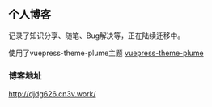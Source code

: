 ## 个人博客

记录了知识分享、随笔、Bug解决等，正在陆续迁移中。

使用了vuepress-theme-plume主题
[vuepress-theme-plume](https://djdg.cn/note/vuepress-theme-plume/)

### 博客地址
http://djdg626.cn3v.work/